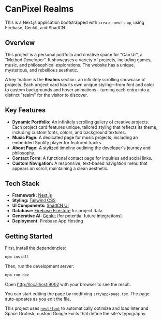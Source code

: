 # CanPixel Realms

This is a Next.js application bootstrapped with `create-next-app`, using Firebase, Genkit, and ShadCN.

## Overview

This project is a personal portfolio and creative space for "Can Ur", a "Method Developer". It showcases a variety of projects, including games, music, and philosophical explorations. The website has a unique, mysterious, and rebellious aesthetic.

A key feature is the **Realms** section, an infinitely scrolling showcase of projects. Each project card has its own unique styling—from font and color to custom backgrounds and hover animations—turning each entry into a distinct "realm" for the visitor to discover.

## Key Features

- **Dynamic Portfolio:** An infinitely scrolling gallery of creative projects. Each project card features unique, tailored styling that reflects its theme, including custom fonts, colors, and background textures.
- **Music Page:** A dedicated page for music projects, including an embedded Spotify player for featured tracks.
- **About Page:** A stylized timeline outlining the developer's journey and philosophy.
- **Contact Form:** A functional contact page for inquiries and social links.
- **Custom Navigation:** A responsive, text-based navigation menu that appears on scroll, maintaining a clean aesthetic.

## Tech Stack

- **Framework:** [Next.js](https://nextjs.org/)
- **Styling:** [Tailwind CSS](https://tailwindcss.com/)
- **UI Components:** [ShadCN UI](https://ui.shadcn.com/)
- **Database:** [Firebase Firestore](https://firebase.google.com/docs/firestore) for project data.
- **Generative AI:** [Genkit](https://firebase.google.com/docs/genkit) (for potential future integrations)
- **Deployment:** Firebase App Hosting

## Getting Started

First, install the dependencies:
```bash
npm install
```

Then, run the development server:
```bash
npm run dev
```

Open [http://localhost:9002](http://localhost:9002) with your browser to see the result.

You can start editing the page by modifying `src/app/page.tsx`. The page auto-updates as you edit the file.

This project uses [`next/font`](https://nextjs.org/docs/basic-features/font-optimization) to automatically optimize and load Inter and Space Grotesk, custom Google Fonts that define the site's typography.
